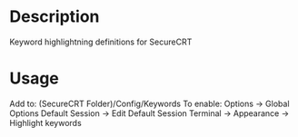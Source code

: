 # Description
Keyword highlightning definitions for SecureCRT

# Usage
Add to: (SecureCRT Folder)/Config/Keywords
To enable: Options -> Global Options
Default Session -> Edit Default Session
Terminal -> Appearance -> Highlight keywords
